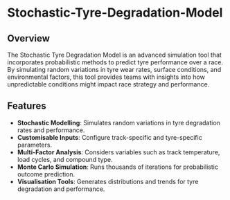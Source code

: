 # Stochastic-Tyre-Degradation-Model
## Overview

The Stochastic Tyre Degradation Model is an advanced simulation tool that incorporates probabilistic methods to predict tyre performance over a race. By simulating random variations in tyre wear rates, surface conditions, and environmental factors, this tool provides teams with insights into how unpredictable conditions might impact race strategy and performance.

## Features

- **Stochastic Modelling**: Simulates random variations in tyre degradation rates and performance.
- **Customisable Inputs**: Configure track-specific and tyre-specific parameters.
- **Multi-Factor Analysis**: Considers variables such as track temperature, load cycles, and compound type.
- **Monte Carlo Simulation**: Runs thousands of iterations for probabilistic outcome prediction.
- **Visualisation Tools**: Generates distributions and trends for tyre degradation and performance.